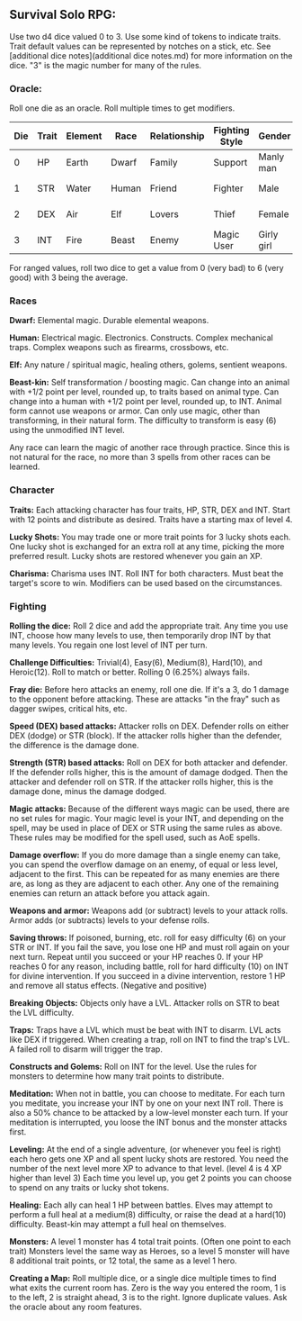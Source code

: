 ## Survival Solo RPG:

Use two d4 dice valued 0 to 3. Use some kind of tokens to indicate traits. Trait default values can be represented by notches on a stick, etc. See [additional dice notes](additional dice notes.md) for more information on the dice. "3" is the magic number for many of the rules.

### Oracle:
Roll one die as an oracle.  Roll multiple times to get modifiers.

| Die  | Trait     | Element | Race  | Relationship| Fighting Style | Gender     | No / Yes       |
|------|-----------|---------|-------|-------------|----------------|------------|----------------|
| 0    | HP        | Earth   | Dwarf | Family      | Support        | Manly man  | Definitely No  |
| 1    | STR       | Water   | Human | Friend      | Fighter        | Male       | Probably No    |
| 2    | DEX       | Air     | Elf   | Lovers      | Thief          | Female     | Probably Yes   |
| 3    | INT       | Fire    | Beast | Enemy       | Magic User     | Girly girl | Definitely Yes |

For ranged values, roll two dice to get a value from 0 (very bad) to 6 (very good) with 3 being the average.

### Races

**Dwarf:** Elemental magic. Durable elemental weapons.

**Human:** Electrical magic. Electronics. Constructs. Complex mechanical traps. Complex weapons such as firearms, crossbows, etc.

**Elf:** Any nature / spiritual magic, healing others, golems, sentient weapons.

**Beast-kin:** Self transformation / boosting magic. Can change into an animal with +1/2 point per level, rounded up, to traits based on animal type. Can change into a human with +1/2 point per level, rounded up, to INT. Animal form cannot use weapons or armor. Can only use magic, other than transforming, in their natural form. The difficulty to transform is easy (6) using the unmodified INT level.

Any race can learn the magic of another race through practice. Since this is not natural for the race, no more than 3 spells from other races can be learned.

### Character

**Traits:** Each attacking character has four traits, HP, STR, DEX and INT. Start with 12 points and distribute as desired. Traits have a starting max of level 4.

**Lucky Shots:** You may trade one or more trait points for 3 lucky shots each. One lucky shot is exchanged for an extra roll at any time, picking the more preferred result. Lucky shots are restored whenever you gain an XP.

**Charisma:** Charisma uses INT. Roll INT for both characters. Must beat the target's score to win. Modifiers can be used based on the circumstances.

### Fighting

**Rolling the dice:** Roll 2 dice and add the appropriate trait. Any time you use INT, choose how many levels to use, then temporarily drop INT by that many levels. You regain one lost level of INT per turn.

**Challenge Difficulties:** Trivial(4), Easy(6), Medium(8), Hard(10), and Heroic(12). Roll to match or better. Rolling 0 (6.25%) always fails.

**Fray die:** Before hero attacks an enemy, roll one die. If it's a 3, do 1 damage to the opponent before attacking. These are attacks "in the fray" such as dagger swipes, critical hits, etc.

**Speed (DEX) based attacks:** Attacker rolls on DEX. Defender rolls on either DEX (dodge) or STR (block). If the attacker rolls higher than the defender, the difference is the damage done.

**Strength (STR) based attacks:** Roll on DEX for both attacker and defender. If the defender rolls higher, this is the amount of damage dodged. Then the attacker and defender roll on STR. If the attacker rolls higher, this is the damage done, minus the damage dodged.

**Magic attacks:** Because of the different ways magic can be used, there are no set rules for magic. Your magic level is your INT, and depending on the spell, may be used in place of DEX or STR using the same rules as above. These rules may be modified for the spell used, such as AoE spells.

**Damage overflow:** If you do more damage than a single enemy can take, you can spend the overflow damage on an enemy, of equal or less level, adjacent to the first. This can be repeated for as many enemies are there are, as long as they are adjacent to each other. Any one of the remaining enemies can return an attack before you attack again.

**Weapons and armor:** Weapons add (or subtract) levels to your attack rolls. Armor adds (or subtracts) levels to your defense rolls.

**Saving throws:** If poisoned, burning, etc. roll for easy difficulty (6) on your STR or INT. If you fail the save, you lose one HP and must roll again on your next turn. Repeat until you succeed or your HP reaches 0. If your HP reaches 0 for any reason, including battle, roll for hard difficulty (10) on INT for divine intervention. If you succeed in a divine intervention, restore 1 HP and remove all status effects. (Negative and positive)

**Breaking Objects:** Objects only have a LVL. Attacker rolls on STR to beat the LVL difficulty.

**Traps:** Traps have a LVL which must be beat with INT to disarm. LVL acts like DEX if triggered. When creating a trap, roll on INT to find the trap's LVL. A failed roll to disarm will trigger the trap.

**Constructs and Golems:** Roll on INT for the level. Use the rules for monsters to determine how many trait points to distribute.

**Meditation:** When not in battle, you can choose to meditate. For each turn you meditate, you increase your INT by one on your next INT roll. There is also a 50% chance to be attacked by a low-level monster each turn.  If your meditation is interrupted, you loose the INT bonus and the monster attacks first.

**Leveling:** At the end of a single adventure, (or whenever you feel is right) each hero gets one XP and all spent lucky shots are restored. You need the number of the next level more XP to advance to that level. (level 4 is 4 XP higher than level 3) Each time you level up, you get 2 points you can choose to spend on any traits or lucky shot tokens.

**Healing:** Each ally can heal 1 HP between battles. Elves may attempt to perform a full heal at a medium(8) difficulty, or raise the dead at a hard(10) difficulty. Beast-kin may attempt a full heal on themselves.

**Monsters:** A level 1 monster has 4 total trait points. (Often one point to each trait) Monsters level the same way as Heroes, so a level 5 monster will have 8 additional trait points, or 12 total, the same as a level 1 hero.

**Creating a Map:** Roll multiple dice, or a single dice multiple times to find what exits the current room has. Zero is the way you entered the room, 1 is to the left, 2 is straight ahead, 3 is to the right. Ignore duplicate values. Ask the oracle about any room features.
